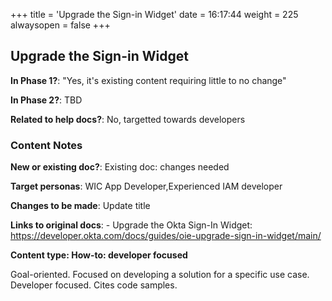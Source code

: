 +++
title = 'Upgrade the Sign-in Widget'
date = 16:17:44
weight = 225
alwaysopen = false
+++

## Upgrade the Sign-in Widget

**In Phase 1?**: "Yes, it's existing content requiring little to no change"

**In Phase 2?**: TBD

**Related to help docs?**: No, targetted towards developers



### Content Notes

**New or existing doc?**: Existing doc: changes needed

**Target personas**: WIC App Developer,Experienced IAM developer

**Changes to be made**: Update title

**Links to original docs**: - Upgrade the Okta Sign-In Widget: https://developer.okta.com/docs/guides/oie-upgrade-sign-in-widget/main/

**Content type: How-to: developer focused**

Goal-oriented. Focused on developing a solution for a specific use case. Developer focused. Cites code samples.


